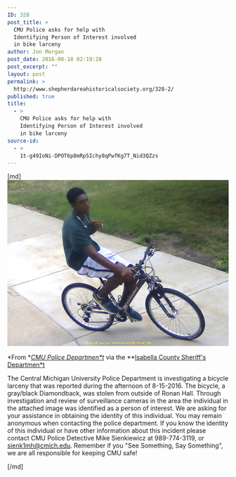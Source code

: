 ```yaml
---
ID: 328
post_title: >
  CMU Police asks for help with
  Identifying Person of Interest involved
  in bike larceny
author: Jon Morgan
post_date: 2016-08-18 02:19:28
post_excerpt: ""
layout: post
permalink: >
  http://www.shepherdareahistoricalsociety.org/328-2/
published: true
title:
  - >
    CMU Police asks for help with
    Identifying Person of Interest involved
    in bike larceny
source-id:
  - >
    1t-g49IoNi-DPOT6p8mRp5Ichy8qPwfKg7T_Nid3QZzs
---
```

[md]
![image alt text](../public/IDSlGYKQWgqUwPyhBoQ05w_img_0.png)

*From **[CMU Police Departmen*t](https://www.facebook.com/cmupolice/)* via the **[Isabella County Sheriff's Departmen*t](https://www.facebook.com/isabelleacountysheriffsoffice/)

The Central Michigan University Police Department is investigating a bicycle larceny that was reported during the afternoon of 8-15-2016. The bicycle, a gray/black Diamondback, was stolen from outside of Ronan Hall. Through investigation and review of surveillance cameras in the area the individual in the attached image was identified as a person of interest. We are asking for your assistance in obtaining the identity of this individual. You may remain anonymous when contacting the police department. If you know the identity of this individual or have other information about this incident please contact CMU Police Detective Mike Sienkiewicz at 989-774-3119, or sienk1mh@cmich.edu. Remember if you "See Something, Say Something", we are all responsible for keeping CMU safe!

[/md]